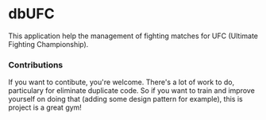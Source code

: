 # dbUFC
This application help the management of fighting matches for UFC (Ultimate Fighting Championship).

### Contributions
If you want to contibute, you're welcome.
There's a lot of work to do, particulary for eliminate duplicate code. So if you want to train and improve yourself on doing that (adding some design pattern for example), this is project is a great gym!

